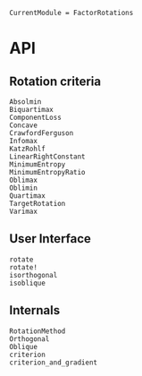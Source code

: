 ```@meta
CurrentModule = FactorRotations
```

# API

## Rotation criteria

```@docs
Absolmin
Biquartimax
ComponentLoss
Concave
CrawfordFerguson
Infomax
KatzRohlf
LinearRightConstant
MinimumEntropy
MinimumEntropyRatio
Oblimax
Oblimin
Quartimax
TargetRotation
Varimax
```

## User Interface

```@docs
rotate
rotate!
isorthogonal
isoblique
```

## Internals

```@docs
RotationMethod
Orthogonal
Oblique
criterion
criterion_and_gradient
```
